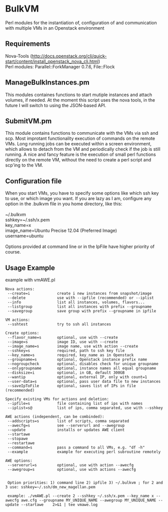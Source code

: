 BulkVM
======

Perl modules for the instantiation of, configuration of and communication with multiple VMs in an Openstack environment

Requirements
------------
Nova-Tools (http://docs.openstack.org/cli/quick-start/content/install_openstack_nova_cli.html)<br>
Perl modules: Parallel::ForkManager 0.7.6, File::Flock

ManageBulkInstances.pm 
----------------------
This modules containes functions to start mutiple instances and attach volumes, if needed. At the moment this script uses the nova tools, in the future I will switch to using the JSON-based API.

SubmitVM.pm
-----------
This module contains functions to communicate with the VMs via ssh and scp. Most improtant functionality execution of commands on the remote VMs. Long running jobs can be executed within a screen environment, which allows to detach from the VM and periodically check if the job is still running.
A nice and fancy feature is the execution of small perl functions directly on the remote VM, without the need to create a perl script and scp'ing to the VM.

Configuration file
------------------
When you start VMs, you have to specify some options like which ssh key to use, or which image you want. If you are lazy as I am, configure any option in the .bulkvm file in you home directory, like this:<br>
<br>
~/.bulkvm<br>
sshkey=~/.ssh/x.pem<br>
key_name=x<br>
image_name=Ubuntu Precise 12.04 (Preferred Image)<br>
username=ubuntu<br>
<br>
Options provided at command line or in the IpFile have higher priority of course.


Usage Example
-------------

example with vmAWE.pl 

    Nova actions:
     --create=i            create i new instances from snapshot/image
     --delete              use with --ipfile (recommended) or --iplist
     --info                list all instances, volumes, flavors...
     --listgroup           list all instances with prefix --groupname
     --savegroup           save group with prefix --groupname in ipfile

    VM actions:
     --sshtest             try to ssh all instances

    Create options:
     --flavor_name=s       optional, use with --create
     --image=s             image ID, use with --create
     --image_name=s        image name, use with action --create
     --sshkey=s            required, path to ssh key file
     --key_name=s          required, key_name as in Openstack
     --groupname=s         optional, Openstack instance prefix name
     --nogroupcheck        optional, disables check for unique groupname
     --onlygroupname       optional, instance names all equal groupname
     --disksize=i          optional, in GB, default 300GB
     --wantip              optional, external IP, only with count=1
     --user-data=s         optional, pass user data file to new instances
     --saveIpToFile        optional, saves list of IPs in file (recommended)

    Specify existing VMs for actions and deletion:
     --ipfile=s            file containing list of ips with names
     --iplist=s@           list of ips, comma separated, use with --sshkey

    AWE actions (independent, can be combinded):
     --addscripts=s        list of scripts, comma separated
     --awecfg=s            see --serverurl and --awegroup
     --update              installs or updates AWE client
     --startawe            
     --stopawe             
     --restartawe          
     --command=s           pass a command to all VMs, e.g. "df -h"
     --example             example for executing perl subroutine remotely

    AWE options:
     --serverurl=s         optional, use with action --awecfg
     --awegroup=s          optional, use with actions --awecfg

 
     Option priorities: 1) command line 2) ipfile 3) ~/.bulkvm ; for 2 and 3 use: sshkey=~/.ssh/dm_new_magellan.pem
 
     example: ./vmAWE.pl --create 2 --sshkey ~/.ssh/x.pem --key_name x --awecfg awe.cfg --groupname MY_UNIQUE_NAME --awegroup MY_UNIQUE_NAME --update --startawe    2>&1 | tee vmawe.log

